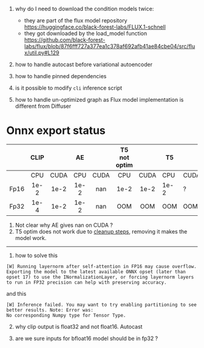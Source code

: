 1. why do I need to download the condition models twice:
    - they are part of the flux model repository https://huggingface.co/black-forest-labs/FLUX.1-schnell
    - they got downloaded by the load_model function https://github.com/black-forest-labs/flux/blob/87f6fff727a377ea1c378af692afb41ae84cbe04/src/flux/util.py#L129

2. how to handle autocast before variational autoencoder
3. how to handle pinned dependencies
4. is it possible to modify `cli` inference script
5. how to handle un-optimized graph as Flux model implementation is different from Diffuser

# Onnx export status

|      | **CLIP** |      | **AE** |      | **T5** not optim |      | **T5** |       |**Flux**|       |
|:----:|:--------:|:----:|:------:|:----:|:----------------:|:----:|--------|-------|--------|-------|
|      |    CPU   | CUDA |   CPU  | CUDA |        CPU       | CUDA |   CPU  |  CUDA |   CPU  |  CUDA |
| Fp16 |   1e-2   | 1e-2 |  1e-2  |  nan |       1e-2       | 1e-2 |  1e-2  | ?     |  1e-2  |    ?  |
| Fp32 |   1e-4   | 1e-2 |  1e-2  |  nan |        OOM       |  OOM |   OOM  |  OOM  |   OOM  |  OOM  |


1) Not clear why AE gives nan on CUDA ?
2) T5 optim does not work due to [cleanup steps](https://gitlab-master.nvidia.com/TensorRT/Public/oss/-/blame/release/10.5/demo/Diffusion/models.py#L530), removing it makes the model work.

----
1) how to solve this
```
[W] Running layernorm after self-attention in FP16 may cause overflow. Exporting the model to the latest available ONNX opset (later than opset 17) to use the INormalizationLayer, or forcing layernorm layers to run in FP32 precision can help with preserving accuracy.
```

and this

```
[W] Inference failed. You may want to try enabling partitioning to see better results. Note: Error was:
No corresponding Numpy type for Tensor Type.
```

2) why clip output is float32 and not float16. Autocast

3) are we sure inputs for bfloat16 model should be in fp32 ?